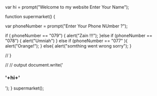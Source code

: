  var hi = prompt("Welcome to my website Enter Your Name");

function supermarket() {
    

var phoneNumber = prompt("Enter Your Phone  NUmber ?");

 if ( phoneNumber == "079") {
     alert("Zain !!!");
    }else if (phoneNumber == "078") {
    alert("Umniah")
} else if (phoneNumber == "077" ){
    alert("Orange!");
} else{
    alert("somthing went wrong sorry");
}

//   }

//   // output
 document.write('<h3>'+hi+'</h3>');
}
supermarket();